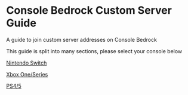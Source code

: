 # Console Bedrock Custom Server Guide
A guide to join custom server addresses on Console Bedrock

This guide is split into many sections, please select your console below

[Nintendo Switch](https://github.com/DBTDerpbox/ConsoleBEServerGuide/blob/main/switch/README.md)

[Xbox One/Series](https://github.com/DBTDerpbox/ConsoleBEServerGuide/blob/main/xbox/README.md)

[PS4/5]()
